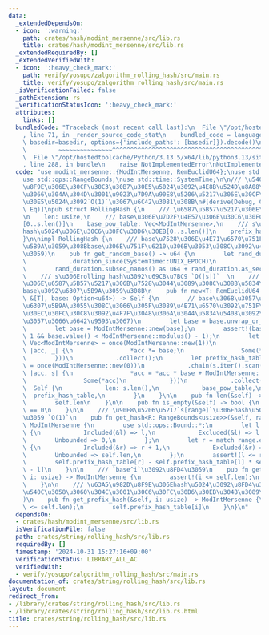 ```yaml
---
data:
  _extendedDependsOn:
  - icon: ':warning:'
    path: crates/hash/modint_mersenne/src/lib.rs
    title: crates/hash/modint_mersenne/src/lib.rs
  _extendedRequiredBy: []
  _extendedVerifiedWith:
  - icon: ':heavy_check_mark:'
    path: verify/yosupo/zalgorithm_rolling_hash/src/main.rs
    title: verify/yosupo/zalgorithm_rolling_hash/src/main.rs
  _isVerificationFailed: false
  _pathExtension: rs
  _verificationStatusIcon: ':heavy_check_mark:'
  attributes:
    links: []
  bundledCode: "Traceback (most recent call last):\n  File \"/opt/hostedtoolcache/Python/3.13.5/x64/lib/python3.13/site-packages/onlinejudge_verify/documentation/build.py\"\
    , line 71, in _render_source_code_stat\n    bundled_code = language.bundle(stat.path,\
    \ basedir=basedir, options={'include_paths': [basedir]}).decode()\n          \
    \         ~~~~~~~~~~~~~~~^^^^^^^^^^^^^^^^^^^^^^^^^^^^^^^^^^^^^^^^^^^^^^^^^^^^^^^^^^^^^^^^^^\n\
    \  File \"/opt/hostedtoolcache/Python/3.13.5/x64/lib/python3.13/site-packages/onlinejudge_verify/languages/rust.py\"\
    , line 288, in bundle\n    raise NotImplementedError\nNotImplementedError\n"
  code: "use modint_mersenne::{ModIntMersenne, RemEuclidU64};\nuse std::iter::once;\n\
    use std::ops::RangeBounds;\nuse std::time::SystemTime;\n\n/// \u5404\u63A5\u982D\
    \u8F9E\u306E\u30CF\u30C3\u30B7\u30E5\u5024\u3092\u4E8B\u524D\u8A08\u7B97\u3057\
    \u3066\u304A\u304D\u3001\u9023\u7D9A\u90E8\u5206\u5217\u306E\u30CF\u30C3\u30B7\
    \u30E5\u5024\u3092`O(1)`\u3067\u6C42\u3081\u308B\n#[derive(Debug, Clone, PartialEq,\
    \ Eq)]\npub struct RollingHash {\n    /// \u6587\u5B57\u5217\u306E\u9577\u3055\
    \n    len: usize,\n    /// base\u306E\u7D2F\u4E57\u306E\u30C6\u30FC\u30D6\u30EB\
    [0..s.len()]\n    base_pow_table: Vec<ModIntMersenne>,\n    /// s\u306Eprefix\u306E\
    hash\u5024\u306E\u30C6\u30FC\u30D6\u30EB[0..s.len()]\n    prefix_hash_table: Vec<ModIntMersenne>,\n\
    }\n\nimpl RollingHash {\n    /// base\u7528\u306E\u4E71\u6570\u751F\u6210(\u6307\
    \u5B9A\u3059\u308Bbase\u306E\u751F\u6210\u306B\u3053\u308C\u3092\u4F7F\u3048\u307E\
    \u3059)\n    pub fn get_random_base() -> u64 {\n        let rand_duration = SystemTime::now()\n\
    \            .duration_since(SystemTime::UNIX_EPOCH)\n            .unwrap();\n\
    \        rand_duration.subsec_nanos() as u64 + rand_duration.as_secs()\n    }\n\
    \    /// s\u306Erolling hash\u3092\u69CB\u7BC9 `O(|s|)`  \n    /// \u8907\u6570\
    \u306E\u6587\u5B57\u5217\u306B\u7528\u3044\u3089\u308C\u308B\u5834\u5408\u306F\
    base\u3092\u6307\u5B9A\u3059\u308B\n    pub fn new<T: RemEuclidU64 + Copy>(s:\
    \ &[T], base: Option<u64>) -> Self {\n        // base\u3068\u3057\u3066None\u304C\
    \u6307\u5B9A\u3055\u308C\u3066\u305F\u3089\u4E71\u6570\u3092\u751F\u6210(rand\u30AF\
    \u30EC\u30FC\u30C8\u3092\u4F7F\u3048\u306A\u3044\u5834\u5408\u3092\u8003\u616E\
    \u3057\u3066\u6642\u9593\u3067)\n        let base = base.unwrap_or_else(Self::get_random_base);\n\
    \        let base = ModIntMersenne::new(base);\n        assert!(base.value() >\
    \ 1 && base.value() < ModIntMersenne::modulus() - 1);\n        let base_pow_table:\
    \ Vec<ModIntMersenne> = once(ModIntMersenne::new(1))\n            .chain((0..s.len()).scan(ModIntMersenne::new(1),\
    \ |acc, _| {\n                *acc *= base;\n                Some(*acc)\n    \
    \        }))\n            .collect();\n        let prefix_hash_table: Vec<ModIntMersenne>\
    \ = once(ModIntMersenne::new(0))\n            .chain(s.iter().scan(ModIntMersenne::new(0),\
    \ |acc, s| {\n                *acc = *acc * base + ModIntMersenne::new(*s);\n\
    \                Some(*acc)\n            }))\n            .collect();\n      \
    \  Self {\n            len: s.len(),\n            base_pow_table,\n          \
    \  prefix_hash_table,\n        }\n    }\n\n    pub fn len(&self) -> usize {\n\
    \        self.len\n    }\n\n    pub fn is_empty(&self) -> bool {\n        self.len\
    \ == 0\n    }\n\n    /// \u90E8\u5206\u5217`s[range]`\u306Ehash\u5024\u3092\u8FD4\
    \u3059 `O(1)`\n    pub fn get_hash<R: RangeBounds<usize>>(&self, range: R) ->\
    \ ModIntMersenne {\n        use std::ops::Bound::*;\n        let l = match range.start_bound()\
    \ {\n            Included(&l) => l,\n            Excluded(&l) => l + 1,\n    \
    \        Unbounded => 0,\n        };\n        let r = match range.end_bound()\
    \ {\n            Included(&r) => r + 1,\n            Excluded(&r) => r,\n    \
    \        Unbounded => self.len,\n        };\n        assert!(l <= r && r <= self.len);\n\
    \        self.prefix_hash_table[r] - self.prefix_hash_table[l] * self.base_pow_table[r\
    \ - l]\n    }\n\n    /// `base^i`\u3092\u8FD4\u3059\n    pub fn get_base_pow(&self,\
    \ i: usize) -> ModIntMersenne {\n        assert!(i <= self.len);\n        self.base_pow_table[i]\n\
    \    }\n\n    /// \u63A5\u982D\u8F9E\u306Ehash\u5024\u3092\u8FD4\u3059(`get_hash(0..i)`\u3068\
    \u540C\u3058\u3060\u304C\u3001\u30C6\u30FC\u30D6\u30EB\u304B\u3089\u5F15\u304F\
    )\n    pub fn get_prefix_hash(&self, i: usize) -> ModIntMersenne {\n        assert!(i\
    \ <= self.len);\n        self.prefix_hash_table[i]\n    }\n}\n"
  dependsOn:
  - crates/hash/modint_mersenne/src/lib.rs
  isVerificationFile: false
  path: crates/string/rolling_hash/src/lib.rs
  requiredBy: []
  timestamp: '2024-10-31 15:27:16+09:00'
  verificationStatus: LIBRARY_ALL_AC
  verifiedWith:
  - verify/yosupo/zalgorithm_rolling_hash/src/main.rs
documentation_of: crates/string/rolling_hash/src/lib.rs
layout: document
redirect_from:
- /library/crates/string/rolling_hash/src/lib.rs
- /library/crates/string/rolling_hash/src/lib.rs.html
title: crates/string/rolling_hash/src/lib.rs
---
```

